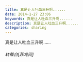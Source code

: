 ```yaml
---
title: 真是让人吐血三升啊......
date: 2014-1-27 23:06
keywords: 真是让人吐血三升啊......
description: 真是让人吐血三升啊......
categories: sharing
---
```

<td class="t_f" id="postmessage_94276">

真是让人吐血三升啊......<img alt="" border="0" onclick="" onmouseover="" smilieid="261" src="static/image/smiley/Xiongmao/28.gif"/></td>
###### 转载自[菲龙网]